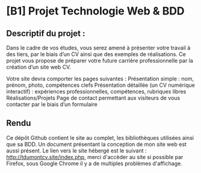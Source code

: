 # [B1] Projet Technologie Web & BDD

## Descriptif du projet : 

Dans le cadre de vos études, vous serez amené à présenter votre travail à des tiers, par le biais d’un CV ainsi que des exemples de réalisations. Ce projet vous propose de préparer votre future carrière professionnelle par la création d’un site web CV. 

Votre site devra comporter les pages suivantes : 
Présentation simple : nom, prénom, photo, compétences clefs 
Présentation détaillée (un CV numérique interactif) : expériences professionnelles, compétences, rubriques libres 
Réalisations/Projets 
Page de contact permettant aux visiteurs de vous contacter par le biais d’un formulaire 

## Rendu

Ce dépôt Github contient le site au complet, les bibliothèques utilisées ainsi que sa BDD.
Un document présentant la conception de mon site web est aussi présent.
Le lien vers le site hébergé est le suivant : http://tdumontcv.site/index.php, merci d'accèder au site si possible par Firefox, sous Google Chrome il y a de multiples problèmes d'affichage.
